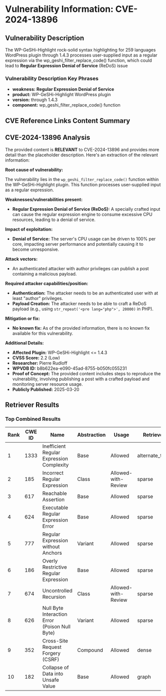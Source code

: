 # Vulnerability Information: CVE-2024-13896

## Vulnerability Description
The WP-GeSHi-Highlight rock-solid syntax highlighting for 259 languages WordPress plugin through 1.4.3 processes user-supplied input as a regular expression via the wp_geshi_filter_replace_code() function, which could lead to **Regular Expression Denial of Service** (ReDoS) issue

### Vulnerability Description Key Phrases
- **weakness:** **Regular Expression Denial of Service**
- **product:** WP-GeSHi-Highlight WordPress plugin
- **version:** through 1.4.3
- **component:** wp_geshi_filter_replace_code() function

## CVE Reference Links Content Summary
## CVE-2024-13896 Analysis

The provided content is **RELEVANT** to CVE-2024-13896 and provides more detail than the placeholder description. Here's an extraction of the relevant information:

**Root cause of vulnerability:**

The vulnerability lies in the `wp_geshi_filter_replace_code()` function within the WP-GeSHi-Highlight plugin. This function processes user-supplied input as a regular expression.

**Weaknesses/vulnerabilities present:**

*   **Regular Expression Denial of Service (ReDoS):** A specially crafted input can cause the regular expression engine to consume excessive CPU resources, leading to a denial of service.

**Impact of exploitation:**

*   **Denial of Service:**  The server's CPU usage can be driven to 100% per core, impacting server performance and potentially causing it to become unresponsive.

**Attack vectors:**

*   An authenticated attacker with author privileges can publish a post containing a malicious payload.

**Required attacker capabilities/position:**

*   **Authentication:** The attacker needs to be an authenticated user with at least "author" privileges.
*   **Payload Creation:** The attacker needs to be able to craft a ReDoS payload (e.g., using `str_repeat('<pre lang="php">', 20000)` in PHP).

**Mitigation or fix:**

*   **No known fix:** As of the provided information, there is no known fix available for this vulnerability.

**Additional Details:**

*   **Affected Plugin:** WP-GeSHi-Highlight <= 1.4.3
*   **CVSS Score:** 2.2 (Low)
*   **Researcher:** Pierre Rudloff
*   **WPVDB ID:** b8b622ea-e090-45ad-8755-b050fc055231
*   **Proof of Concept:** The provided content includes steps to reproduce the vulnerability, involving publishing a post with a crafted payload and monitoring server resource usage.
*   **Publicly Published:** 2025-03-20

## Retriever Results

### Top Combined Results

| Rank | CWE ID | Name | Abstraction | Usage  | Retrievers | Individual Scores |
|------|--------|------|-------------|-------|------------|-------------------|
| 1 | 1333 | Inefficient Regular Expression Complexity | Base | Allowed | alternate_terms | 1.000 |
| 2 | 185 | Incorrect Regular Expression | Class | Allowed-with-Review | sparse | 0.222 |
| 3 | 617 | Reachable Assertion | Base | Allowed | sparse | 0.212 |
| 4 | 624 | Executable Regular Expression Error | Base | Allowed | sparse | 0.202 |
| 5 | 777 | Regular Expression without Anchors | Variant | Allowed | sparse | 0.199 |
| 6 | 186 | Overly Restrictive Regular Expression | Base | Allowed | sparse | 0.196 |
| 7 | 674 | Uncontrolled Recursion | Class | Allowed-with-Review | sparse | 0.193 |
| 8 | 626 | Null Byte Interaction Error (Poison Null Byte) | Variant | Allowed | sparse | 0.193 |
| 9 | 352 | Cross-Site Request Forgery (CSRF) | Compound | Allowed | dense | 0.499 |
| 10 | 182 | Collapse of Data into Unsafe Value | Base | Allowed | graph | 0.002 |

